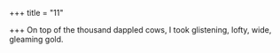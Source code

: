 +++
title = "11"

+++
On top of the thousand dappled cows, I took glistening, lofty, wide, gleaming gold.